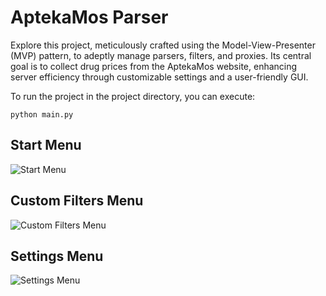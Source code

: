 # AptekaMos Parser

Explore this project, meticulously crafted using the Model-View-Presenter (MVP) pattern, to adeptly manage parsers, filters, and proxies. Its central goal is to collect drug prices from the AptekaMos website, enhancing server efficiency through customizable settings and a user-friendly GUI.

To run the project in the project directory, you can execute:

```python main.py``` 

## Start Menu
![Start Menu](https://github.com/apastukhanov/AptekaMosParser/assets/36933268/844dd163-5cb9-4843-99f4-4e2cb3d82a74)

## Custom Filters Menu
![Custom Filters Menu](https://github.com/apastukhanov/AptekaMosParser/assets/36933268/952389e6-7ae2-4a36-8742-b963f6f4de7d)

## Settings Menu
![Settings Menu](https://github.com/apastukhanov/AptekaMosParser/assets/36933268/b1ab7f9b-8680-4b91-8452-e23127247a6e)

